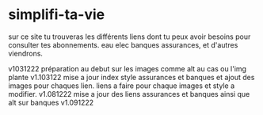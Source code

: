 # simplifi-ta-vie
sur ce site tu trouveras les différents liens dont tu peux avoir besoins pour consulter tes abonnements.
eau elec banques assurances, et d'autres viendrons.

v1031222
préparation au debut sur les images comme alt au cas ou l'img plante
v1.103122
mise a jour index style assurances et banques et ajout des images pour chaques lien.
liens a faire pour chaque images et style a modifier.
v1.081222
mise a jour des liens assurances et banques ainsi que alt sur banques
v1.091222